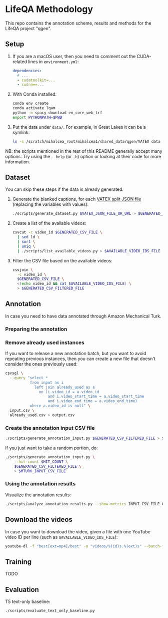 # LifeQA Methodology

This repo contains the annotation scheme, results and methods for the LifeQA project "qgen".

## Setup

1. If you are a macOS user, then you need to comment out the CUDA-related lines in `environment.yml`:

    ```yaml
    dependencies:
      # ...
      - cudatoolkit=...
      - cudnn==...
    ```

2. With Conda installed:

    ```bash
    conda env create
    conda activate lqam
    python -m spacy download en_core_web_trf
    export PYTHONPATH=$PWD
    ```

3. Put the data under `data/`. For example, in Great Lakes it can be a symlink:

    ```bash
    ln -s /scratch/mihalcea_root/mihalcea1/shared_data/qgen/VATEX data
    ```

NB: the scripts mentioned in the rest of this README generally accept many options. Try using the `--help` (or `-h`) 
option or looking at their code for more information.

## Dataset

You can skip these steps if the data is already generated.

1. Generate the blanked captions, for each
[VATEX split JSON file](https://eric-xw.github.io/vatex-website/download.html) (replacing the variables with values):

    ```bash
    ./scripts/generate_dataset.py $VATEX_JSON_FILE_OR_URL > $GENERATED_CSV_FILE
    ```

2. Create a list of the available videos:

    ```bash
    csvcut -c video_id $GENERATED_CSV_FILE \
      | sed 1d \
      | sort \
      | uniq \
      | ./scripts/list_available_videos.py > $AVAILABLE_VIDEO_IDS_FILE
    ```

3. Filter the CSV file based on the available videos:

    ```bash
    csvjoin \
      -c video_id \
      $GENERATED_CSV_FILE \
      <(echo video_id && cat $AVAILABLE_VIDEO_IDS_FILE) \
      > $GENERATED_CSV_FILTERED_FILE
    ```

## Annotation

In case you need to have data annotated through Amazon Mechanical Turk.

### Preparing the annotation

### Remove already used instances

If you want to release a new annotation batch, but you want to avoid repeating previous instances, then you can 
create a new file that doesn't consider the ones previously used:

```bash
csvsql \
  --query "select *
           from input as i
             left join already_used as a
               on (i.video_id = a.video_id
                   and i.video_start_time = a.video_start_time
                   and i.video_end_time = a.video_end_time)
           where a.video_id is null" \
  input.csv \
  already_used.csv > output.csv
```

### Create the annotation input CSV file

```bash
./scripts/generate_annotation_input.py $GENERATED_CSV_FILTERED_FILE > $MTURK_INPUT_CSV_FILE
```

If you just want to take a random portion, do:

```bash
./scripts/generate_annotation_input.py \
    --hit-count $HIT_COUNT \
    $GENERATED_CSV_FILTERED_FILE \
    > $MTURK_INPUT_CSV_FILE
```

### Using the annotation results

Visualize the annotation results:

```bash
./scripts/analyze_annotation_results.py --show-metrics INPUT_CSV_FILE_OR_URL > OUTPUT_TXT_FILE
```

## Download the videos

In case you want to download the video, given a file with one YouTube video ID per line (such as 
`$AVAILABLE_VIDEO_IDS_FILE`):

```bash
youtube-dl -f "best[ext=mp4]/best" -o "videos/%(id)s.%(ext)s" --batch-file FILE
```

## Training

TODO

## Evaluation

T5 text-only baseline:

```bash
./scripts/evaluate_text_only_baseline.py
```
